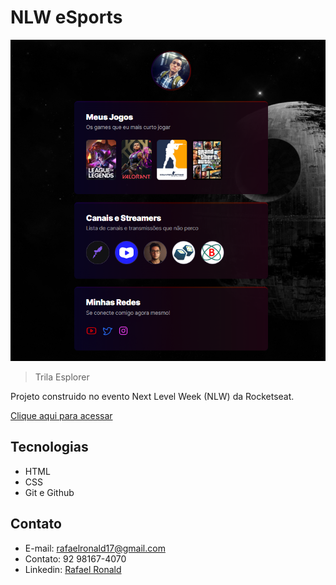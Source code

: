 # NLW eSports

![preview](./.github/preview.png.png)

 > Trila Esplorer

 Projeto construido no evento Next Level Week (NLW) da Rocketseat.

 [Clique aqui para acessar](https://rafaelronald17.github.io/nlw-esports-explorer/)

 ## Tecnologias

 - HTML
 - CSS
 - Git e Github

 ## Contato

 - E-mail: rafaelronald17@gmail.com
 - Contato: 92 98167-4070
 - Linkedin: [Rafael Ronald](https://www.linkedin.com/in/rafael-ronald-307851103/)